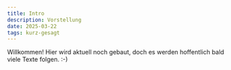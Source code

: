 ```yaml
---
title: Intro
description: Vorstellung
date: 2025-03-22
tags: kurz-gesagt
---
```


Willkommen! Hier wird aktuell noch gebaut, doch es werden hoffentlich bald viele Texte folgen. :-)